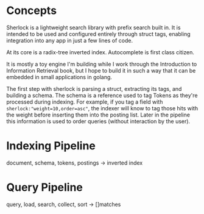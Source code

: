 # Concepts


Sherlock is a lightweight search library with prefix search built in.  It is intended to be used and configured entirely through struct tags, enabling integration into any app in just a few lines of code. 

At its core is a radix-tree inverted index. Autocomplete is first class citizen. 

It is mostly a toy engine I'm building while I work through the Introduction to Information Retrieval book, but I hope to build it in such a way that it can be embedded in small applications in golang. 

The first step with sherlock is parsing a struct, extracting its tags, and building a schema.  The schema is a reference used to tag Tokens as they're processed during indexing.  For example, if you tag a field with `sherlock:"weight=10,order=asc"`, the indexer will know to tag those hits with the weight before inserting them into the posting list.  Later in the pipeline this information is used to order queries (without interaction by the user). 

# Indexing Pipeline

document, schema, tokens, postings -> inverted index

# Query Pipeline

query, load, search, collect, sort  -> []matches
